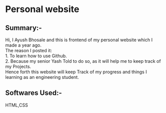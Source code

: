 # Personal website
<h2>Summary:-</h2>
<p>
Hi, I Ayush Bhosale and this is frontend of my personal website which I made a year ago.<br>
The reason I posted it:<br>
1. To learn how to use Github.<br>
2. Because my senior Yash Told to do so, as it will help me to keep track of my Projects.<br>
Hence forth this website will keep Track of my progress and things I learning as an engineering student.
</p>
<h2>Softwares Used:-</h2>
<p>HTML,CSS</p>

